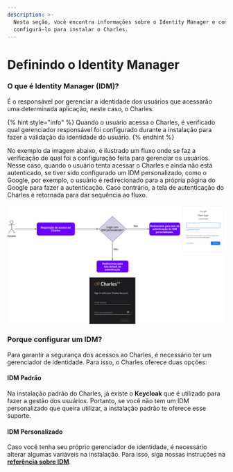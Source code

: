 ```yaml
---
description: >-
  Nesta seção, você encontra informações sobre o Identity Manager e como
  configurá-lo para instalar o Charles.
---
```


# Definindo o Identity Manager

### O que é Identity Manager \(IDM\)?

É o responsável por gerenciar a identidade dos usuários que acessarão uma determinada aplicação, neste caso, o Charles.

{% hint style="info" %}
Quando o usuário acessa o Charles, é verificado qual gerenciador responsável foi configurado durante a instalação para fazer a validação da identidade do usuário. 
{% endhint %}

No exemplo da imagem abaixo, é ilustrado um fluxo onde se faz a verificação de qual foi a configuração feita para gerenciar os usuários. Nesse caso, quando o usuário tenta acessar o Charles e ainda não está autenticado, se tiver sido configurado um IDM personalizado, como o Google, por exemplo, o usuário é redirecionado para a própria página do Google para fazer a autenticação. Caso contrário, a tela de autenticação do Charles é retornada para dar sequência ao fluxo.

![](../../.gitbook/assets/untitled-diagram-1-.png)

### Porque configurar um IDM?

Para garantir a segurança dos acessos ao Charles, é necessário ter um gerenciador de identidade. Para isso, o Charles oferece duas opções:

#### IDM Padrão

Na instalação padrão do Charles, já existe o **Keycloak** que é utilizado para fazer a gestão dos usuários. Portanto, se você não tem um IDM personalizado que queira utilizar, a instalação padrão te oferece esse suporte.

#### IDM Personalizado

Caso você tenha seu próprio gerenciador de identidade, é necessário alterar algumas variáveis na instalação. Para isso, siga nossas instruções na [**referência sobre IDM**](../../referencia/identity-manager.md).

